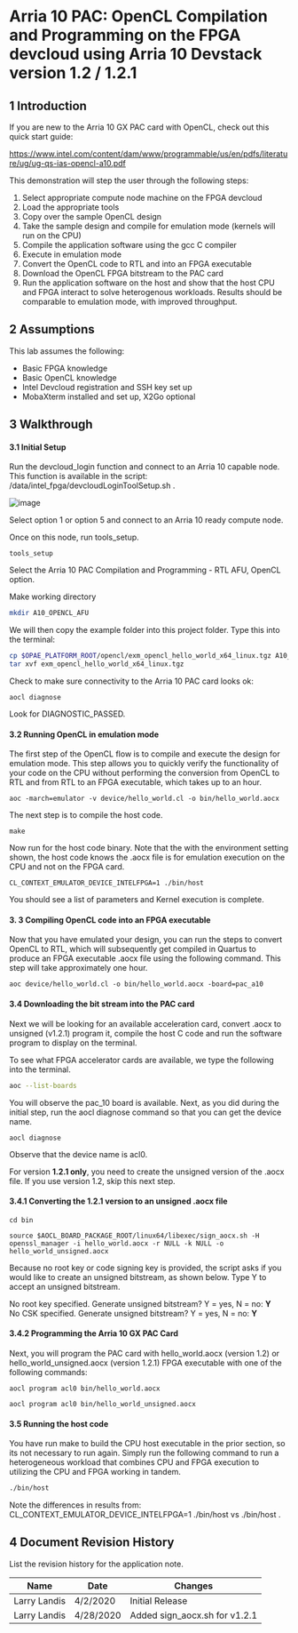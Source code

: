 

# Arria 10 PAC: OpenCL Compilation and Programming on the FPGA devcloud using Arria 10 Devstack version 1.2 / 1.2.1

 

## 1       Introduction

If you are new to the Arria 10 GX PAC card with OpenCL, check out this quick start guide:

https://www.intel.com/content/dam/www/programmable/us/en/pdfs/literature/ug/ug-qs-ias-opencl-a10.pdf

This demonstration will step the user through the following steps:

1. Select appropriate compute node machine on the FPGA devcloud
2. Load the appropriate tools
3. Copy over the sample OpenCL design
4. Take the sample design and compile for emulation mode (kernels will run on the CPU)
5. Compile the application software using the gcc C compiler
6. Execute in emulation mode
7. Convert the OpenCL code to RTL and into an FPGA executable 
8. Download the OpenCL FPGA bitstream to the PAC card
9. Run the application software on the host and show that the host CPU  and FPGA interact to solve heterogenous workloads. Results should be comparable to emulation mode, with improved throughput.



## 2       Assumptions

This lab assumes the following:

- Basic FPGA knowledge
- Basic OpenCL knowledge
- Intel Devcloud registration and SSH key set up
- MobaXterm installed and set up, X2Go optional



## 3       Walkthrough

#### 3.1            Initial Setup

Run the devcloud_login function and connect to an Arria 10 capable node. This function is available in the script: /data/intel_fpga/devcloudLoginToolSetup.sh .

![image](https://user-images.githubusercontent.com/22804500/78613373-8d1d0f80-7820-11ea-80a0-6cc3194ded2d.png)

Select option 1 or option 5 and connect to an Arria 10 ready compute node.

Once on this node, run tools_setup. 

```
tools_setup
```

Select the Arria 10 PAC Compilation and Programming - RTL AFU, OpenCL option.

Make working directory

```bash
mkdir A10_OPENCL_AFU
```

We will then copy the example folder into this project folder. Type this into the terminal:

```bash
cp $OPAE_PLATFORM_ROOT/opencl/exm_opencl_hello_world_x64_linux.tgz A10_OPENCL_AFU
tar xvf exm_opencl_hello_world_x64_linux.tgz
```

Check to make sure connectivity to the Arria 10 PAC card looks ok:

```
aocl diagnose
```

Look for DIAGNOSTIC_PASSED.

#### 3.2 Running OpenCL in emulation mode

The first step of the OpenCL flow is to compile and execute the design for emulation mode. This step allows you to quickly verify the functionality of your code on the CPU without performing the conversion from OpenCL to RTL and from RTL to an FPGA executable, which takes up to an hour.

```
aoc -march=emulator -v device/hello_world.cl -o bin/hello_world.aocx
```

The next step is to compile the host code. 

```
make
```

Now run for the host code binary. Note that the with the environment setting shown, the host code knows the .aocx file is for emulation execution on the CPU and not on the FPGA card.

```
CL_CONTEXT_EMULATOR_DEVICE_INTELFPGA=1 ./bin/host
```

You should see a list of parameters and Kernel execution is complete.

#### 3. 3 Compiling OpenCL code into an FPGA executable

Now that you have emulated your design, you can run the steps to convert OpenCL to RTL, which will subsequently get compiled in Quartus to produce an FPGA executable .aocx file using the following command. This step will take approximately one hour.

```
aoc device/hello_world.cl -o bin/hello_world.aocx -board=pac_a10
```

#### 3.4 Downloading the bit stream into the PAC card

Next we will be looking for an available acceleration card, convert .aocx to unsigned (v1.2.1) program it, compile the host C code and run the software program to display on the terminal.

To see what FPGA accelerator cards are available, we type the following into the terminal. 

```bash
aoc --list-boards
```

You will observe the pac_10 board is available. Next, as you did during the initial step, run the aocl diagnose command so that you can get the device name.

```
aocl diagnose
```

Observe that the device name is acl0.

For version **1.2.1 only**, you need to create the unsigned version of the .aocx file. If you use version 1.2, skip this next step.

#### 3.4.1 Converting the 1.2.1 version to an unsigned .aocx file

```
cd bin
```

```
source $AOCL_BOARD_PACKAGE_ROOT/linux64/libexec/sign_aocx.sh -H openssl_manager -i hello_world.aocx -r NULL -k NULL -o hello_world_unsigned.aocx
```

Because no root key or code signing key is provided, the script asks if you would like to create an unsigned bitstream, as shown below. Type Y to accept an unsigned bitstream.

No root key specified.  Generate unsigned bitstream? Y = yes, N = no: **Y**\
No CSK specified.  Generate unsigned bitstream? Y = yes, N = no: **Y**

#### 3.4.2 Programming the Arria 10 GX PAC Card

Next, you will program the PAC card with hello_world.aocx (version 1.2) or hello_world_unsigned.aocx (version 1.2.1) FPGA executable with one of the following commands:

```
aocl program acl0 bin/hello_world.aocx
```

```
aocl program acl0 bin/hello_world_unsigned.aocx
```

#### 3.5 Running the host code 

You have run make to build the CPU host executable in the prior section, so its not necessary to run again. Simply run the following command to run a heterogeneous workload that combines CPU and FPGA execution to utilizing the CPU and FPGA working in tandem.

```bash
./bin/host
```

Note the differences in results from: CL_CONTEXT_EMULATOR_DEVICE_INTELFPGA=1 ./bin/host vs ./bin/host .

## 4       Document Revision History

List the revision history for the application note.

| Name         | Date      | Changes                       |
| ------------ | --------- | ----------------------------- |
| Larry Landis | 4/2/2020  | Initial Release               |
| Larry Landis | 4/28/2020 | Added sign_aocx.sh for v1.2.1 |



 
